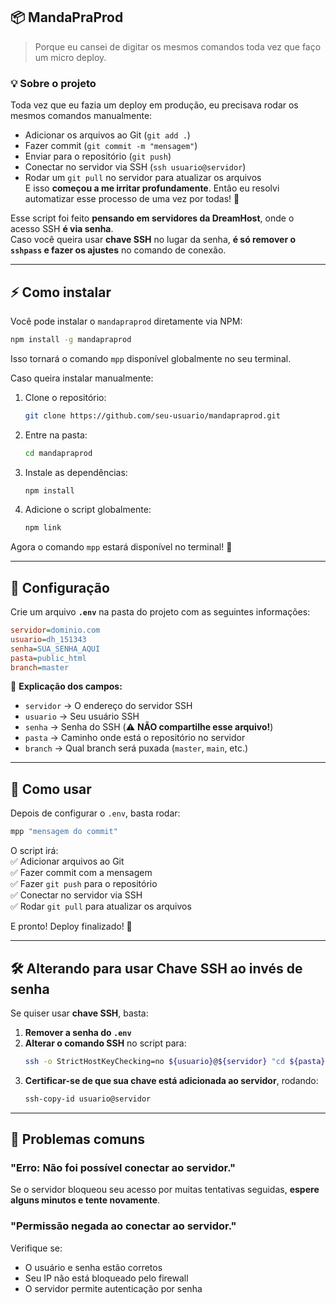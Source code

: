 ## **📦 MandaPraProd**

> Porque eu cansei de digitar os mesmos comandos toda vez que faço um micro deploy.

### **💡 Sobre o projeto**

Toda vez que eu fazia um deploy em produção, eu precisava rodar os mesmos comandos manualmente:

- Adicionar os arquivos ao Git (`git add .`)
- Fazer commit (`git commit -m "mensagem"`)
- Enviar para o repositório (`git push`)
- Conectar no servidor via SSH (`ssh usuario@servidor`)
- Rodar um `git pull` no servidor para atualizar os arquivos  
  E isso **começou a me irritar profundamente**. Então eu resolvi automatizar esse processo de uma vez por todas! 🎉

Esse script foi feito **pensando em servidores da DreamHost**, onde o acesso SSH **é via senha**.  
Caso você queira usar **chave SSH** no lugar da senha, **é só remover o `sshpass` e fazer os ajustes** no comando de conexão.

---

## **⚡ Como instalar**

Você pode instalar o `mandapraprod` diretamente via NPM:

```sh
npm install -g mandapraprod
```

Isso tornará o comando `mpp` disponível globalmente no seu terminal.

Caso queira instalar manualmente:

1. Clone o repositório:
   ```sh
   git clone https://github.com/seu-usuario/mandapraprod.git
   ```
2. Entre na pasta:
   ```sh
   cd mandapraprod
   ```
3. Instale as dependências:
   ```sh
   npm install
   ```
4. Adicione o script globalmente:
   ```sh
   npm link
   ```

Agora o comando `mpp` estará disponível no terminal! 🎉

---

## **🔧 Configuração**

Crie um arquivo **`.env`** na pasta do projeto com as seguintes informações:

```ini
servidor=dominio.com
usuario=dh_151343
senha=SUA_SENHA_AQUI
pasta=public_html
branch=master
```

📌 **Explicação dos campos:**

- `servidor` → O endereço do servidor SSH
- `usuario` → Seu usuário SSH
- `senha` → Senha do SSH (⚠️ **NÃO compartilhe esse arquivo!**)
- `pasta` → Caminho onde está o repositório no servidor
- `branch` → Qual branch será puxada (`master`, `main`, etc.)

---

## **🚀 Como usar**

Depois de configurar o `.env`, basta rodar:

```sh
mpp "mensagem do commit"
```

O script irá:  
✅ Adicionar arquivos ao Git  
✅ Fazer commit com a mensagem  
✅ Fazer `git push` para o repositório  
✅ Conectar no servidor via SSH  
✅ Rodar `git pull` para atualizar os arquivos

E pronto! Deploy finalizado! 🚀

---

## **🛠 Alterando para usar Chave SSH ao invés de senha**

Se quiser usar **chave SSH**, basta:

1. **Remover a senha do `.env`**
2. **Alterar o comando SSH** no script para:
   ```sh
   ssh -o StrictHostKeyChecking=no ${usuario}@${servidor} "cd ${pasta} && git pull origin ${branch} && exit 0"
   ```
3. **Certificar-se de que sua chave está adicionada ao servidor**, rodando:
   ```sh
   ssh-copy-id usuario@servidor
   ```

---

## **🐛 Problemas comuns**

### **"Erro: Não foi possível conectar ao servidor."**

Se o servidor bloqueou seu acesso por muitas tentativas seguidas, **espere alguns minutos e tente novamente**.

### **"Permissão negada ao conectar ao servidor."**

Verifique se:

- O usuário e senha estão corretos
- Seu IP não está bloqueado pelo firewall
- O servidor permite autenticação por senha
